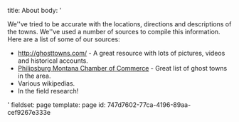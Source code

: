 title: About
body: '<p>We''ve tried to be accurate with the locations, directions and descriptions of the towns. We''ve used a number of sources to compile this information. Here are a list of some of our sources:</p><ul><li><a href="http://ghosttowns.com/">http://ghosttowns.com/</a>&nbsp;- A great resource with lots of pictures, videos and historical accounts.</li><li><a href="http://philipsburgmt.com/ghost-towns">Philipsburg Montana Chamber of Commerce</a>&nbsp;- Great list of ghost towns in the area.</li><li>Various wikipedias.</li><li>In the field research!</li></ul>'
fieldset: page
template: page
id: 747d7602-77ca-4196-89aa-cef9267e333e